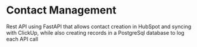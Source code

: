 # Contact Management

Rest API using FastAPI that allows contact creation in HubSpot and syncing with ClickUp, while also creating records in a PostgreSql database to log each API call
